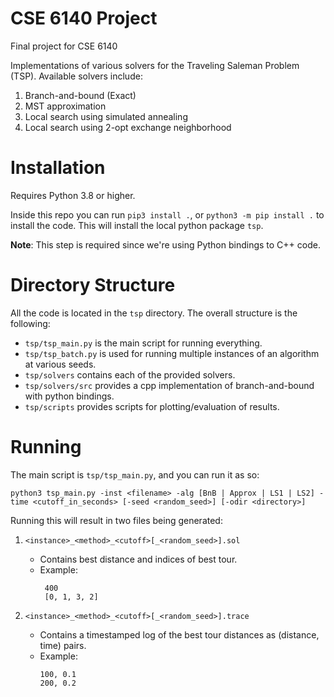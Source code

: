 # CSE 6140 Project

Final project for CSE 6140

Implementations of various solvers for the Traveling Saleman Problem (TSP). Available solvers include:

1. Branch-and-bound (Exact)
2. MST approximation
3. Local search using simulated annealing
4. Local search using 2-opt exchange neighborhood

# Installation

Requires Python 3.8 or higher.

Inside this repo you can run `pip3 install .`,  or `python3 -m pip install .` to install the code.
This will install the local python package `tsp`.

__Note__: This step is required since we're using Python bindings to C++ code.


# Directory Structure

All the code is located in the `tsp` directory. The overall structure is the following:

* `tsp/tsp_main.py` is the main script for running everything.
* `tsp/tsp_batch.py` is used for running multiple instances of an algorithm at various seeds.
* `tsp/solvers` contains each of the provided solvers.
* `tsp/solvers/src` provides a cpp implementation of branch-and-bound with python bindings.
* `tsp/scripts` provides scripts for plotting/evaluation of results.

# Running

The main script is `tsp/tsp_main.py`, and you can run it as so:

```
python3 tsp_main.py -inst <filename> -alg [BnB | Approx | LS1 | LS2] -time <cutoff_in_seconds> [-seed <random_seed>] [-odir <directory>]
```

Running this will result in two files being generated:

1. `<instance>_<method>_<cutoff>[_<random_seed>].sol`
   - Contains best distance and indices of best tour.
   - Example:
	 ```
      400
      [0, 1, 3, 2]
     ```
   
2. `<instance>_<method>_<cutoff>[_<random_seed>].trace`
   - Contains a timestamped log of the best tour distances as (distance, time) pairs.
   - Example:
     ```
     100, 0.1
     200, 0.2
     ```

